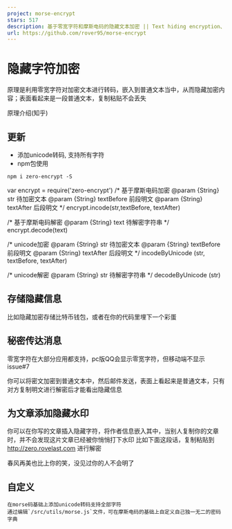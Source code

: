 ```yaml
---
project: morse-encrypt
stars: 517
description: 基于零宽字符和摩斯电码的隐藏文本加密 || Text hiding encryption、Morse code encryption、zero-width character encryption
url: https://github.com/rover95/morse-encrypt
---
```


隐藏字符加密
======

原理是利用零宽字符对加密文本进行转码，嵌入到普通文本当中，从而隐藏加密内容；表面看起来是一段普通文本，复制粘贴不会丢失

原理介绍(知乎)

**更新**
------

-   添加unicode转码, 支持所有字符
-   npm包使用

```
npm i zero-encrypt -S
```

var encrypt \= require('zero-encrypt')
/\*
    基于摩斯电码加密
    @param {String} str 待加密文本
    @param {String} textBefore 前段明文
    @param {String} textAfter 后段明文
\*/
encrypt.incode(str,textBefore, textAfter)

/\*
    基于摩斯电码解密
    @param {String} text 待解密字符串
\*/
encrypt.decode(text)

/\*
    unicode加密
    @param {String} str 待加密文本
    @param {String} textBefore 前段明文
    @param {String} textAfter 后段明文
\*/
incodeByUnicode (str, textBefore, textAfter)

/\*
  unicode解密
  @param {String} str 待解密字符串
\*/
decodeByUnicode (str)

存储隐藏信息
------

比如隐藏加密存储比特币钱包，或者在你的代码里埋下一个彩蛋  

秘密传达消息
------

零宽字符在大部分应用都支持，pc版QQ会显示零宽字符，但移动端不显示 issue#7

你可以将密文加密到普通文本中，然后邮件发送，表面上看起来是普通文本，只有对方复制明文进行解密后才能看出隐藏信息

为文章添加隐藏水印
---------

你可以在你写的文章插入隐藏字符，将作者信息嵌入其中，当别人复制你的文章时，并不会发现这片文章已经被你悄悄打下水印 比如下面这段话，复制粘贴到 http://zero.rovelast.com 进行解密

春风再美也比上你的笑，‌‍‌​‍‍‍​‌‌‌‍​‌​‌‍‌‌​‌‍​‌‌‌​‍没见过你的人不会明了

自定义
---

```
在morse码基础上添加unicode转码支持全部字符    
通过编辑`/src/utils/morse.js`文件，可在摩斯电码的基础上自定义自己独一无二的密码字典  
```
